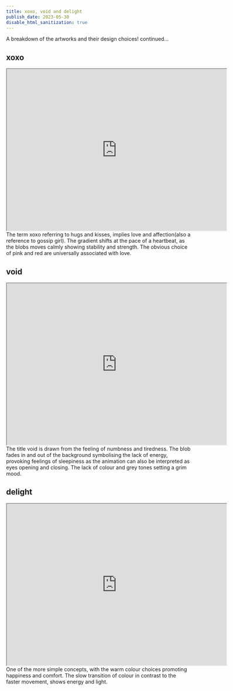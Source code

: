 ```yaml
---
title: xoxo, void and delight
publish_date: 2023-05-30
disable_html_sanitization: true
---
```


A breakdown of the artworks and their design choices! continued...

## xoxo 
<iframe width = "600" height = "442" src="https://editor.p5js.org/kirstinmeows/full/MYf_wDNii"></iframe>
The term xoxo referring to hugs and kisses, implies love and affection(also a reference to gossip girl).  The gradient shifts at the pace of a heartbeat, as the blobs moves calmly showing stability and strength.  The obvious choice of pink and red are universally associated with love. 

## void 
<iframe width = "600" height = "442" src="https://editor.p5js.org/kirstinmeows/full/0Eww7H0w0"></iframe> 
The title void is drawn from the feeling of numbness and tiredness.  The blob fades in and out of the background symbolising the lack of energy, provoking feelings of sleepiness as the animation can also be interpreted as eyes opening and closing.  The lack of colour and grey tones setting a grim mood.

## delight 
<iframe width = "600" height = "442" src="https://editor.p5js.org/kirstinmeows/full/0Eww7H0w0"></iframe> 
One of the more simple concepts, with the warm colour choices promoting happiness and comfort.  The slow transition of colour in contrast to the faster movement, shows energy and light.  